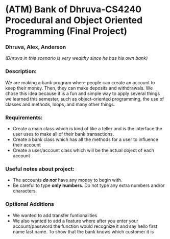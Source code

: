# (ATM) Bank of Dhruva-CS4240 Procedural and Object Oriented Programming (Final Project)

### Dhruva, Alex, Anderson
*(*Dhruva in this scenario is very wealthy since he has his own bank*)*

### Description:
We are making a bank program where people can create an account to keep their money. Then, they can make deposits and withdrawals. We chose this idea because it is a fun and simple way to apply several things we learned this semester, such as object-oriented programming, the use of classes and methods, loops, and many other things.

### Requirements:
 - Create a main class which is kind of like a teller and is the interface the user uses to make all of their bank transactions.
 - Create a bank class which has all the methods for a user to influence their account
 - Create a user/account class which will be the actual object of each account


### Useful notes about project:
- The accounts **_do not_** have any money to begin with.
- Be careful to type **only** **numbers**. Do not type any extra numbers and/or characters.

### Optiional Additions
- We wanted to add transfer funtionalities
- We also wanted to add a feature where after you enter your account/password the function would recognize it and say hello first name last name. To show that the bank knows which customer it is
